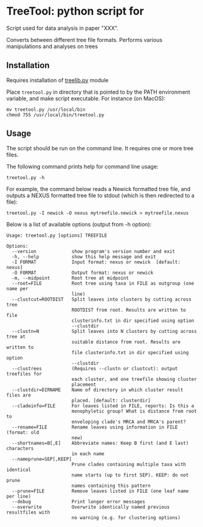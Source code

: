 # TreeTool: python script for

Script used for data analysis in paper "XXX".

Converts between different tree file formats. Performs various manipulations and analyses on trees

## Installation

Requires installation of [treelib.py](https://github.com/agormp/treelib) module

Place `treetool.py` in directory that is pointed to by the PATH environment variable, and make script executable. For instance (on MacOS):
```
mv treetool.py /usr/local/bin
chmod 755 /usr/local/bin/treetool.py
```

## Usage

The script should be run on the command line. It requires one or more tree files.

The following command prints help for command line usage:
```
treetool.py -h
```

For example, the command below reads a Newick formatted tree file, and outputs a NEXUS formatted tree file to stdout (which is then redirected to a file):

```
treetool.py -I newick -O nexus mytreefile.newick > mytreefile.nexus
```

Below is a list of available options (output from -h option):

```
Usage: treetool.py [options] TREEFILE

Options:
  --version             show program's version number and exit
  -h, --help            show this help message and exit
  -I FORMAT             Input format: nexus or newick  [default: nexus]
  -O FORMAT             Output format: nexus or newick
  -m, --midpoint        Root tree at midpoint
  --root=FILE           Root tree using taxa in FILE as outgroup (one name per
                        line)
  --clustcut=ROOTDIST   Split leaves into clusters by cutting across tree
                        ROOTDIST from root. Results are written to file
                        clusterinfo.txt in dir specified using option
                        --clustdir
  --clustn=N            Split leaves into N clusters by cutting across tree at
                        suitable distance from root. Results are written to
                        file clusterinfo.txt in dir specified using option
                        --clustdir
  --clustrees           (Requires --clustn or clustcut): output treefiles for
                        each cluster, and one treefile showing cluster
                        placement
  --clustdir=DIRNAME    Name of directory in which cluster result files are
                        placed. [default: clusterdir]
  --cladeinfo=FILE      For leaves listed in FILE, reports: Is this a
                        monophyletic group? What is distance from root to
                        enveloping clade's MRCA and MRCA's parent?
  --rename=FILE         Rename leaves using information in FILE (format: old
                        new)
  --shortnames=B[,E]    Abbreviate names: Keep B first (and E last) characters
                        in each name
  --nameprune=SEP[,KEEP]
                        Prune clades containing multiple taxa with identical
                        name starts (up to first SEP). KEEP: do not prune
                        names containing this pattern
  --prune=FILE          Remove leaves listed in FILE (one leaf name per line)
  --debug               Print longer error messages
  --overwrite           Overwrite identically named previous resultfiles with
                        no warning (e.g. for clustering options)
```